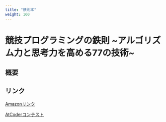 ```yaml
---
title: "鉄則本"
weight: 160
---
```

# 競技プログラミングの鉄則 ~アルゴリズム力と思考力を高める77の技術~
## 概要

## リンク
[Amazonリンク](https://amzn.asia/d/g9v7aoZ)

[AtCoderコンテスト](https://atcoder.jp/contests/tessoku-book)
